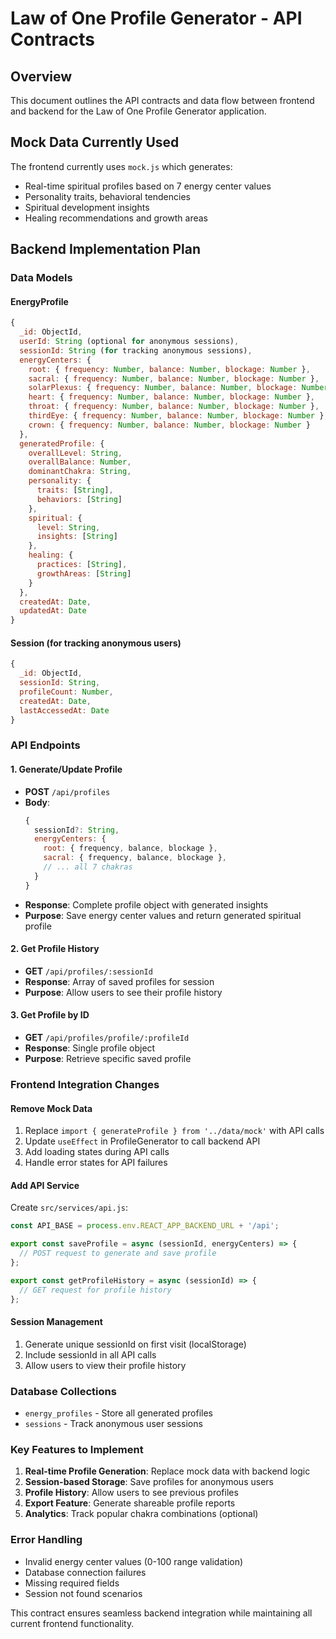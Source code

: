 # Law of One Profile Generator - API Contracts

## Overview
This document outlines the API contracts and data flow between frontend and backend for the Law of One Profile Generator application.

## Mock Data Currently Used
The frontend currently uses `mock.js` which generates:
- Real-time spiritual profiles based on 7 energy center values
- Personality traits, behavioral tendencies
- Spiritual development insights
- Healing recommendations and growth areas

## Backend Implementation Plan

### Data Models

#### EnergyProfile
```javascript
{
  _id: ObjectId,
  userId: String (optional for anonymous sessions),
  sessionId: String (for tracking anonymous sessions),
  energyCenters: {
    root: { frequency: Number, balance: Number, blockage: Number },
    sacral: { frequency: Number, balance: Number, blockage: Number },
    solarPlexus: { frequency: Number, balance: Number, blockage: Number },
    heart: { frequency: Number, balance: Number, blockage: Number },
    throat: { frequency: Number, balance: Number, blockage: Number },
    thirdEye: { frequency: Number, balance: Number, blockage: Number },
    crown: { frequency: Number, balance: Number, blockage: Number }
  },
  generatedProfile: {
    overallLevel: String,
    overallBalance: Number,
    dominantChakra: String,
    personality: {
      traits: [String],
      behaviors: [String]
    },
    spiritual: {
      level: String,
      insights: [String]
    },
    healing: {
      practices: [String],
      growthAreas: [String]
    }
  },
  createdAt: Date,
  updatedAt: Date
}
```

#### Session (for tracking anonymous users)
```javascript
{
  _id: ObjectId,
  sessionId: String,
  profileCount: Number,
  createdAt: Date,
  lastAccessedAt: Date
}
```

### API Endpoints

#### 1. Generate/Update Profile
- **POST** `/api/profiles`
- **Body**: 
  ```javascript
  {
    sessionId?: String,
    energyCenters: {
      root: { frequency, balance, blockage },
      sacral: { frequency, balance, blockage },
      // ... all 7 chakras
    }
  }
  ```
- **Response**: Complete profile object with generated insights
- **Purpose**: Save energy center values and return generated spiritual profile

#### 2. Get Profile History
- **GET** `/api/profiles/:sessionId`
- **Response**: Array of saved profiles for session
- **Purpose**: Allow users to see their profile history

#### 3. Get Profile by ID
- **GET** `/api/profiles/profile/:profileId`
- **Response**: Single profile object
- **Purpose**: Retrieve specific saved profile

### Frontend Integration Changes

#### Remove Mock Data
1. Replace `import { generateProfile } from '../data/mock'` with API calls
2. Update `useEffect` in ProfileGenerator to call backend API
3. Add loading states during API calls
4. Handle error states for API failures

#### Add API Service
Create `src/services/api.js`:
```javascript
const API_BASE = process.env.REACT_APP_BACKEND_URL + '/api';

export const saveProfile = async (sessionId, energyCenters) => {
  // POST request to generate and save profile
};

export const getProfileHistory = async (sessionId) => {
  // GET request for profile history
};
```

#### Session Management
1. Generate unique sessionId on first visit (localStorage)
2. Include sessionId in all API calls
3. Allow users to view their profile history

### Database Collections
- `energy_profiles` - Store all generated profiles
- `sessions` - Track anonymous user sessions

### Key Features to Implement
1. **Real-time Profile Generation**: Replace mock data with backend logic
2. **Session-based Storage**: Save profiles for anonymous users
3. **Profile History**: Allow users to see previous profiles
4. **Export Feature**: Generate shareable profile reports
5. **Analytics**: Track popular chakra combinations (optional)

### Error Handling
- Invalid energy center values (0-100 range validation)
- Database connection failures
- Missing required fields
- Session not found scenarios

This contract ensures seamless backend integration while maintaining all current frontend functionality.